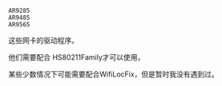 ```
AR9285
AR9485
AR9565
```
这些网卡的驱动程序。

他们需要配合 HS80211Family才可以使用，

某些少数情况下可能需要配合WifiLocFix，但是暂时我没有遇到过。
